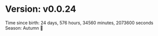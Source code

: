 # Version: v0.0.24
Time since birth: 24 days, 576 hours, 34560 minutes, 2073600 seconds
Season: Autumn 🍁
